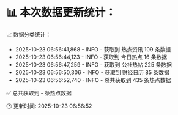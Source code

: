 📊 本次数据更新统计：
==========================

📈 数据分类统计：
- 2025-10-23 06:56:41,868 - INFO - 获取到 热点资讯 109 条数据
- 2025-10-23 06:56:44,123 - INFO - 获取到 今日热点 16 条数据
- 2025-10-23 06:56:47,259 - INFO - 获取到 公社热帖 225 条数据
- 2025-10-23 06:56:50,306 - INFO - 获取到 财经日历 85 条数据
- 2025-10-23 06:56:52,740 - INFO - 总共获取到 435 条热点数据

✅ 总共获取到 - 条热点数据

🕐 更新时间: 2025-10-23 06:56:52
